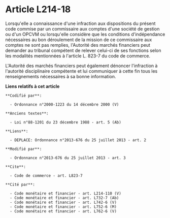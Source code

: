 # Article L214-18

Lorsqu'elle a connaissance d'une infraction aux dispositions du présent code commise par un commissaire aux comptes d'une
société de gestion ou d'un      OPCVM ou lorsqu'elle considère que les conditions d'indépendance nécessaires au bon
déroulement de la mission de ce commissaire aux comptes ne sont pas remplies, l'Autorité des marchés financiers peut demander
au tribunal compétent de relever celui-ci de ses fonctions selon les modalités mentionnées à l'article L. 823-7 du code de
commerce. 

L'Autorité des marchés financiers peut également dénoncer l'infraction à l'autorité disciplinaire compétente et lui
communiquer à cette fin tous les renseignements nécessaires à sa bonne information.

**Liens relatifs à cet article**

	**Codifié par**:

	  - Ordonnance n°2000-1223 du 14 décembre 2000 (V)

	**Anciens textes**:

	  - Loi n°88-1201 du 23 décembre 1988 - art. 5 (Ab)

	**Liens**:

	  - DEPLACE: Ordonnance n°2013-676 du 25 juillet 2013 - art. 2

	**Modifié par**:

	  - Ordonnance n°2013-676 du 25 juillet 2013 - art. 3

	**Cite**:

	  - Code de commerce - art. L823-7

	**Cité par**:

	  - Code monétaire et financier - art. L214-110 (V)
	  - Code monétaire et financier - art. L732-7 (Ab)
	  - Code monétaire et financier - art. L742-6 (V)
	  - Code monétaire et financier - art. L752-6 (M)
	  - Code monétaire et financier - art. L762-6 (V)
